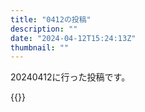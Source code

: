 ```yaml
---
title: "0412の投稿"
description: ""
date: "2024-04-12T15:24:13Z"
thumbnail: ""
---
```

20240412に行った投稿です。
<!--more-->
{{<othersns text="あれ" url="https://qunagi.qunagi.net/notice/AgnnEiy9qgo3RUHpUu" screenname="jme/k.h" date="2024-04-12T05:23:35.000Z">}}
